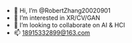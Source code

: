 - 👋 Hi, I’m @RobertZhang20020901
- 👀 I’m interested in XR/CV/GAN
- 💞️ I’m looking to collaborate on AI & HCI
- 📫 18915332899@163.com

<!---
RobertZhang20020901/RobertZhang20020901 is a ✨ special ✨ repository because its `README.md` (this file) appears on your GitHub profile.
You can click the Preview link to take a look at your changes.
--->
